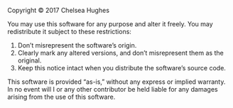 ﻿Copyright © 2017 Chelsea Hughes

You may use this software for any purpose and alter it freely. You
may redistribute it subject to these restrictions:

 1. Don’t misrepresent the software’s origin.
 2. Clearly mark any altered versions, and don’t misrepresent them as the original.
 3. Keep this notice intact when you distribute the software’s source code.
 
This software is provided “as-is,” without any express or implied
warranty. In no event will I or any other contributor be held liable
for any damages arising from the use of this software.